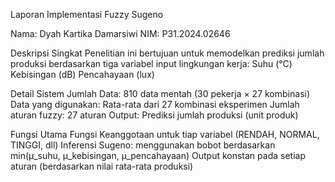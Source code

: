 Laporan Implementasi Fuzzy Sugeno

Nama: Dyah Kartika Damarsiwi
NIM: P31.2024.02646

Deskripsi Singkat
Penelitian ini bertujuan untuk memodelkan prediksi jumlah produksi berdasarkan tiga variabel input lingkungan kerja:
Suhu (°C)
Kebisingan (dB)
Pencahayaan (lux)

Detail Sistem
Jumlah Data: 810 data mentah (30 pekerja × 27 kombinasi)
Data yang digunakan: Rata-rata dari 27 kombinasi eksperimen
Jumlah aturan fuzzy: 27 aturan
Output: Prediksi jumlah produksi (unit produk)

Fungsi Utama
Fungsi Keanggotaan untuk tiap variabel (RENDAH, NORMAL, TINGGI, dll)
Inferensi Sugeno: menggunakan bobot berdasarkan min(μ_suhu, μ_kebisingan, μ_pencahayaan)
Output konstan pada setiap aturan (berdasarkan nilai rata-rata produksi)
